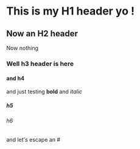 # This is my H1 header yo !
## Now an H2 header
Now nothing
### Well h3 header is here
#### and h4
and just testing **bold** and _italic_
##### h5
###### h6

and let's escape an \#

